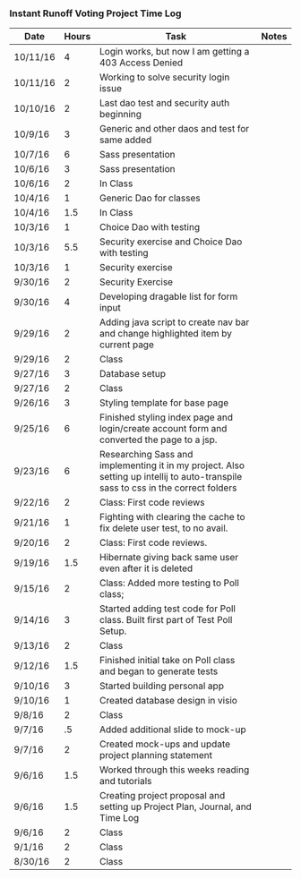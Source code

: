 ### Instant Runoff Voting Project Time Log

| Date | Hours | Task | Notes |
|------|------|-------|-------|
| 10/11/16 | 4 | Login works, but now I am getting a 403 Access Denied | |
| 10/11/16 | 2 | Working to solve security login issue | |
| 10/10/16 | 2 | Last dao test and security auth beginning | |
| 10/9/16 | 3 | Generic and other daos and test for same added | |
| 10/7/16 | 6 | Sass presentation | |
| 10/6/16 | 3 | Sass presentation | |
| 10/6/16 | 2 | In Class | |
| 10/4/16 | 1 | Generic Dao for classes | |
| 10/4/16 | 1.5 | In Class | |
| 10/3/16 | 1 | Choice Dao with testing | |
| 10/3/16 | 5.5 | Security exercise and Choice Dao with testing| |
| 10/3/16 | 1 | Security exercise | |
| 9/30/16 | 2 | Security Exercise | |
| 9/30/16 | 4 | Developing dragable list for form input | |
| 9/29/16 | 2 | Adding java script to create nav bar and change highlighted item by current page | |
| 9/29/16 | 2 | Class | |
| 9/27/16 | 3 | Database setup | |
| 9/27/16 | 2 | Class | |
| 9/26/16 | 3 | Styling template for base page | |
| 9/25/16 | 6 | Finished styling index page and login/create account form and converted the page to a jsp.
| 9/23/16 | 6 | Researching Sass and implementing it in my project. Also setting up intellij to auto-transpile sass to css in the correct folders ||
| 9/22/16 | 2 | Class: First code reviews | |
| 9/21/16 | 1 | Fighting with clearing the cache to fix delete user test, to no avail. | |
| 9/20/16 | 2 | Class: First code reviews. ||
| 9/19/16 | 1.5 | Hibernate giving back same user even after it is deleted ||
| 9/15/16 | 2 | Class: Added more testing to Poll class; | |
| 9/14/16 | 3 | Started adding test code for Poll class. Built first part of Test Poll Setup. |
| 9/13/16 | 2 | Class | |
| 9/12/16 | 1.5 | Finished initial take on Poll class and began to generate tests | |
| 9/10/16 | 3 | Started building personal app | |
| 9/10/16 | 1 | Created database design in visio | |
| 9/8/16 | 2 | Class | |
| 9/7/16 | .5 | Added additional slide to mock-up | |
| 9/7/16 | 2 | Created mock-ups and update project planning statement | |
| 9/6/16 | 1.5 | Worked through this weeks reading and tutorials | |
| 9/6/16 | 1.5 | Creating project proposal and setting up Project Plan, Journal, and Time Log | |
| 9/6/16 | 2 | Class | |
| 9/1/16 | 2 | Class | |
| 8/30/16 | 2 | Class | |
